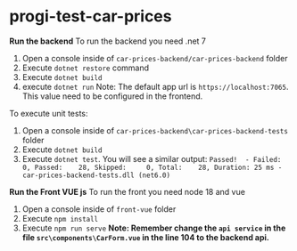 # progi-test-car-prices

**Run the backend**
To run the backend you need .net 7

 1. Open a console inside of `car-prices-backend/car-prices-backend` folder
 2. Execute `dotnet restore` command
 3. Execute `dotnet build`
 4. execute `dotnet run`
 Note: The default app url is `https://localhost:7065`. This value need to be configured in the frontend.

To execute unit tests:
 1. Open a console inside of `car-prices-backend\car-prices-backend-tests` folder
 2. Execute `dotnet build`
 3. Execute `dotnet test`. You will see a similar output: `Passed!  - Failed:     0, Passed:    28, Skipped:     0, Total:    28, Duration: 25 ms - car-prices-backend-tests.dll (net6.0)`

**Run the Front VUE js**
To run the front you need node 18 and vue

 1. Open a console inside of `front-vue` folder
 2. Execute `npm install`
 3. Execute `npm run serve`
**Note: Remember change the `api service` in the file `src\components\CarForm.vue` in the line 104 to the backend api.**
